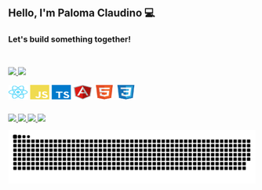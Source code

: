 ## Hello, I'm Paloma Claudino 💻
### Let's build something together! 

##

<br>

<div>
  <a href="https://www.linkedin.com/in/palomaclaud" target="_blank">
    <img height="180em" src="https://github-readme-stats.vercel.app/api?username=palomaclaud&show_icons=true&theme=noctis_minimus&include_all_commits=true&count_private=true"/>
    <img height="180em" src="https://github-readme-stats.vercel.app/api/top-langs/?username=palomaclaud&layout=compact&langs_count=7&theme=noctis_minimus"/>
  </a>
</div>

<br>

<div style="display: inline_block">
  <img align="center" alt="PALOMA-REACT" height="30" width="40" src="https://raw.githubusercontent.com/devicons/devicon/master/icons/react/react-original.svg"/>
  <img align="center" alt="PALOMA-JS" height="30" width="40" src="https://raw.githubusercontent.com/devicons/devicon/master/icons/javascript/javascript-plain.svg"/>
  <img align="center" alt="PALOMA-TS" height="30" width="40" src="https://raw.githubusercontent.com/devicons/devicon/master/icons/typescript/typescript-plain.svg"/>
  <img align="center" alt="PALOMA-Angular" height="30" width="40" src="https://raw.githubusercontent.com/devicons/devicon/master/icons/angularjs/angularjs-original.svg"/>
  <img align="center" alt="PALOMA-HTML" height="30" width="40" src="https://raw.githubusercontent.com/devicons/devicon/master/icons/html5/html5-original.svg"/>
  <img align="center" alt="PALOMA-CSS" height="30" width="40" src="https://raw.githubusercontent.com/devicons/devicon/master/icons/css3/css3-original.svg"/>
</div>

##

<div>
  <a href="https://www.linkedin.com/in/palomaclaud" target="_blank">
    <img src="https://img.shields.io/badge/-LinkedIn-%230077B5?style=for-the-badge&logo=linkedin&logoColor=white"/>
  </a>

  <a href="mailto:paloma.claud@gmail.com">
    <img src="https://img.shields.io/badge/-Gmail-%23333?style=for-the-badge&logo=gmail&logoColor=white"/>
  </a>

  <a href="https://discord.gg/palomaclaud#6822" target="_blank">
    <img src="https://img.shields.io/badge/Discord-7289DA?style=for-the-badge&logo=discord&logoColor=white"/>
  </a> 

  <a href="https://instagram.com/palomaclaud" target="_blank">
    <img src="https://img.shields.io/badge/-Instagram-%23E4405F?style=for-the-badge&logo=instagram&logoColor=white"/>
  </a>
  
  ![Snake animation](https://github.com/palomaclaud/palomaclaud/blob/output/github-contribution-grid-snake.svg)
</div>

##
